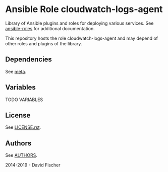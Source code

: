 # Ansible Role cloudwatch-logs-agent

Library of Ansible plugins and roles for deploying various services.
See [ansible-roles](https://github.com/davidfischer-ch/ansible-roles) for additional documentation.

This repository hosts the role cloudwatch-logs-agent and may depend of other roles and plugins of the library.

## Dependencies

See [meta](meta/main.yml).

## Variables

TODO VARIABLES

## License

See [LICENSE.rst](LICENSE.rst).

## Authors

See [AUTHORS](AUTHORS).

2014-2019 - David Fischer
